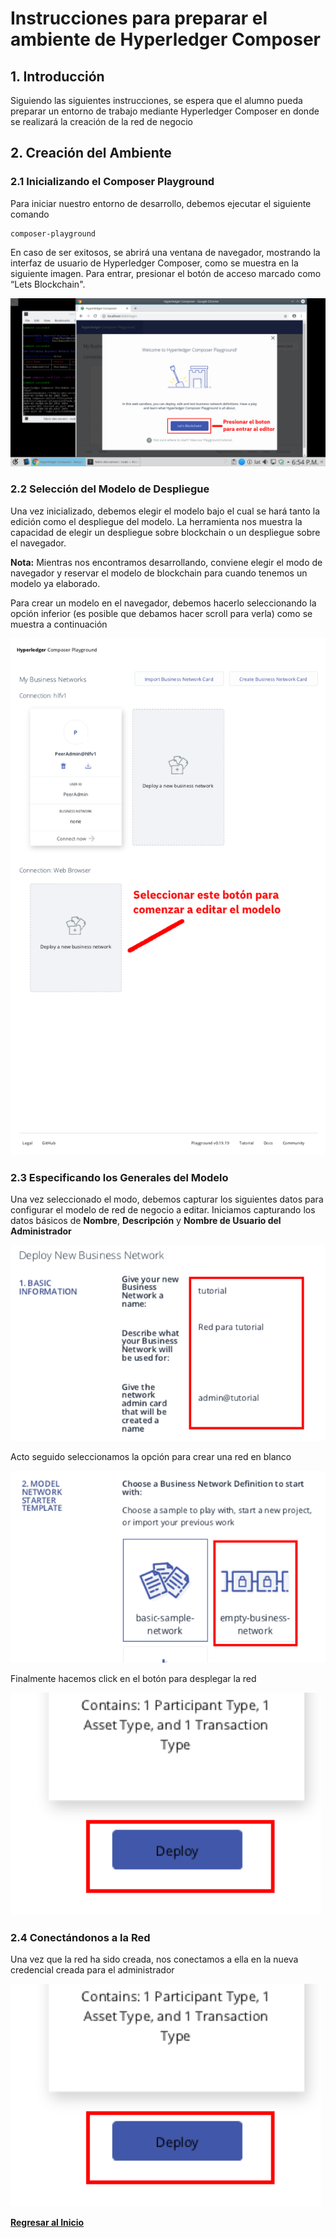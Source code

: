 # Instrucciones para preparar el ambiente de Hyperledger Composer
## 1. Introducción
Siguiendo las siguientes instrucciones, se espera que el alumno pueda preparar un entorno de trabajo mediante Hyperledger Composer en donde se realizará la creación de la red de negocio
## 2. Creación del Ambiente
### 2.1 Inicializando el Composer Playground
Para iniciar nuestro entorno de desarrollo, debemos ejecutar el siguiente comando

```
composer-playground
```

En caso de ser exitosos, se abrirá una ventana de navegador, mostrando la interfaz de usuario de Hyperledger Composer, como se muestra en la siguiente imagen. Para entrar, presionar el botón de acceso marcado como “Lets Blockchain".

![Imagen 004](images/004.png)

### 2.2 Selección del Modelo de Despliegue

Una vez inicializado, debemos elegir el modelo bajo el cual se hará tanto la edición como el despliegue del modelo. La herramienta nos muestra la capacidad de elegir un despliegue sobre blockchain o un despliegue sobre el navegador.

__Nota:__ Mientras nos encontramos desarrollando, conviene elegir el modo de navegador y reservar el modelo de blockchain para cuando tenemos un modelo ya elaborado.

Para crear un modelo en el navegador, debemos hacerlo seleccionando la opción inferior (es posible que debamos hacer scroll para verla) como se muestra a continuación

![Imagen 005](images/005.png)

### 2.3 Especificando los Generales del Modelo

Una vez seleccionado el modo, debemos capturar los siguientes datos para configurar el modelo de red de negocio a editar. Iniciamos capturando los datos básicos de __Nombre__, __Descripción__ y __Nombre de Usuario del Administrador__

![Imagen 006](images/006.png)

Acto seguido seleccionamos la opción para crear una red en blanco

![Imagen 007](images/007.png)

Finalmente hacemos click en el botón para desplegar la red

![Imagen 008](images/008.png)

### 2.4 Conectándonos a la Red
Una vez que la red ha sido creada, nos conectamos a ella en la nueva credencial creada para el administrador

![Imagen 008](images/008.png)

[__Regresar al Inicio__](README.MD)